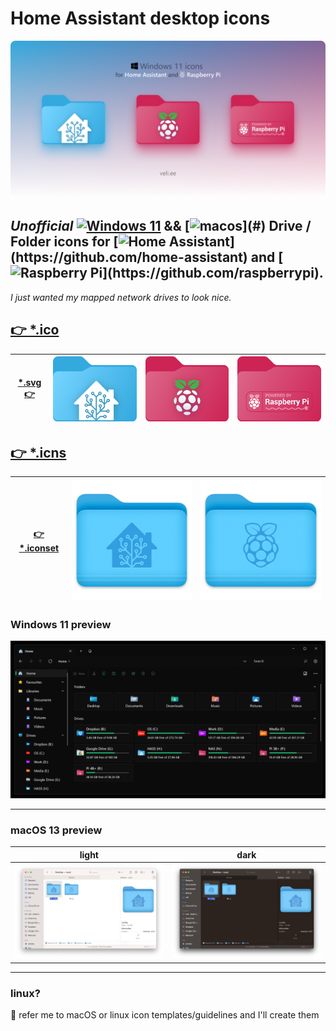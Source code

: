 # Home Assistant desktop icons

[![Icons](./img/cover.png)](#)

## *Unofficial* [![Windows 11](https://img.shields.io/badge/-11-000?&logo=microsoft&logoColor=white&labelColor=00A4EF&style=flat&color=0078d4)](#) && [![macos](https://img.shields.io/badge/%E2%80%8E-%2013-000?logo=MacOS&logoColor=888&labelColor=1d1d1f&style=flat-square&color=rgba(0,0,0,0.3))](#) Drive / Folder icons for [![Home Assistant](https://img.shields.io/badge/-Assistant-000?logo=HomeAssistant&logoColor=fff&labelColor=41BDF5&style=flat&color=rgba(108,204,247,1))](https://github.com/home-assistant) and [![Raspberry Pi](https://img.shields.io/badge/-Pi-rgba%280%2C0%2C0%2C0%29?logo=Raspberry-Pi&logoColor=fff&labelColor=c51a4a&style=flat&color=rgba(108,198,74,1))](https://github.com/raspberrypi). 

*I just wanted my mapped network drives to look nice.*

## [👉 *.ico](./.ico)

| [*.svg 👉](./.svg) | <a href="./.svg/home-assistant.svg"><img src='./.svg/home-assistant.svg' alt='HA' width="300"></a> | <a href="./.svg/raspberry-pi.svg"><img src='./.svg/raspberry-pi.svg' alt='RPi' width="300"></a> | <a href="./.svg/raspberry-powered.svg"><img src='./.svg/raspberry-powered.svg' alt='RPi Powered' width="300"></a>
|------------------------------------------------------------------------------------------|----------------------------------------------------------------------------------------------------------------------------------------|---------------------------------------------------------------------------------------|---------------------------------------------------------------------------------------|


## [👉 *.icns](./macos/icns)

| [👉 *.iconset](./macos/iconset) | <a href="./macos/iconset/homeassistant.iconset/"><img src='./macos/iconset/homeassistant.iconset/icon_512x512@2x.png' alt='HA' width="300"></a> | <a href="./macos/iconset/raspberry.iconset"><img src='./macos/iconset/raspberry.iconset/icon_512x512@2x.png' alt='RPi' width="300"></a> 
|------------------------------------------------------------------------------------------|----------------------------------------------------------------------------------------------------------------------------------------|---------------------------------------------------------------------------------------|

### Windows 11 preview

[![Windows 11](./img/demo.png)](#)

***

### macOS 13 preview

| light | dark |
|-------|------|
| ![Icons](./img/mac-light.png) | ![Icons](./img/mac-dark.png) |

***

### linux?

🤝 refer me to macOS or linux icon templates/guidelines and I'll create them
